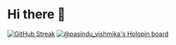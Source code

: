 # Hi there 👋
[![GitHub Streak](https://streak-stats.demolab.com/?user=pasindu_vishmika)](https://git.io/streak-stats)
[![@pasindu_vishmika's Holopin board](https://holopin.me/pasindu_vishmika)](https://holopin.io/@pasindu_vishmika)
